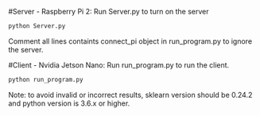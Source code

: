 #Server - Raspberry Pi 2:
Run Server.py to turn on the server

```bash
python Server.py
```

Comment all lines containts connect_pi object in run_program.py to ignore the server.

#Client - Nvidia Jetson Nano:
Run run_program.py to run the client.

```bash
python run_program.py
```

Note: to avoid invalid or incorrect results, sklearn version should be 0.24.2 and python version is 3.6.x or higher.
